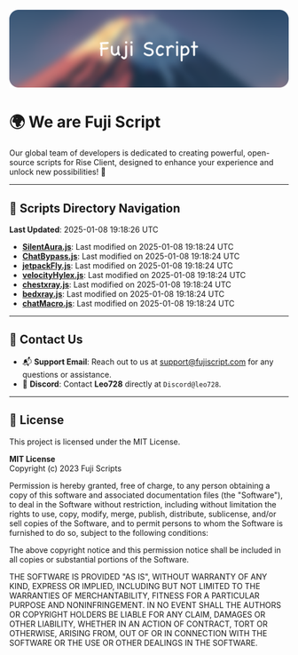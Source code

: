 ![Banner](.github/b.webp)

# 🌍 **We are Fuji Script**

Our global team of developers is dedicated to creating powerful, open-source scripts for Rise Client, designed to enhance your experience and unlock new possibilities! 🌟

---
<!-- SCRIPTS_NAVIGATION_START -->
## 📂 **Scripts Directory Navigation**

**Last Updated**: 2025-01-08 19:18:26 UTC

- **[SilentAura.js](scripts/SilentAura.js)**: Last modified on 2025-01-08 19:18:24 UTC
- **[ChatBypass.js](scripts/ChatBypass.js)**: Last modified on 2025-01-08 19:18:24 UTC
- **[jetpackFly.js](scripts/jetpackFly.js)**: Last modified on 2025-01-08 19:18:24 UTC
- **[velocityHylex.js](scripts/velocityHylex.js)**: Last modified on 2025-01-08 19:18:24 UTC
- **[chestxray.js](scripts/chestxray.js)**: Last modified on 2025-01-08 19:18:24 UTC
- **[bedxray.js](scripts/bedxray.js)**: Last modified on 2025-01-08 19:18:24 UTC
- **[chatMacro.js](scripts/chatMacro.js)**: Last modified on 2025-01-08 19:18:24 UTC

<!-- SCRIPTS_NAVIGATION_END -->

---

## 💬 **Contact Us**  
- 📬 **Support Email**: Reach out to us at [support@fujiscript.com](mailto:support@fujiscript.com) for any questions or assistance.  
- 💬 **Discord**: Contact **Leo728** directly at `Discord@leo728`.

---

## 📜 **License**

This project is licensed under the MIT License.  

**MIT License**  
Copyright (c) 2023 Fuji Scripts  

Permission is hereby granted, free of charge, to any person obtaining a copy of this software and associated documentation files (the "Software"), to deal in the Software without restriction, including without limitation the rights to use, copy, modify, merge, publish, distribute, sublicense, and/or sell copies of the Software, and to permit persons to whom the Software is furnished to do so, subject to the following conditions:  

The above copyright notice and this permission notice shall be included in all copies or substantial portions of the Software.  

THE SOFTWARE IS PROVIDED "AS IS", WITHOUT WARRANTY OF ANY KIND, EXPRESS OR IMPLIED, INCLUDING BUT NOT LIMITED TO THE WARRANTIES OF MERCHANTABILITY, FITNESS FOR A PARTICULAR PURPOSE AND NONINFRINGEMENT. IN NO EVENT SHALL THE AUTHORS OR COPYRIGHT HOLDERS BE LIABLE FOR ANY CLAIM, DAMAGES OR OTHER LIABILITY, WHETHER IN AN ACTION OF CONTRACT, TORT OR OTHERWISE, ARISING FROM, OUT OF OR IN CONNECTION WITH THE SOFTWARE OR THE USE OR OTHER DEALINGS IN THE SOFTWARE.  
